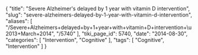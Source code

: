 {
    "title": "Severe Alzheimer's delayed by 1 year with vitamin D intervention",
    "slug": "severe-alzheimers-delayed-by-1-year-with-vitamin-d-intervention",
    "aliases": [
        "/Severe+Alzheimers+delayed+by+1+year+with+vitamin+D+intervention+\u2013+March+2014",
        "/5740"
    ],
    "tiki_page_id": 5740,
    "date": "2014-08-30",
    "categories": [
        "Intervention",
        "Cognitive"
    ],
    "tags": [
        "Cognitive",
        "Intervention"
    ]
}